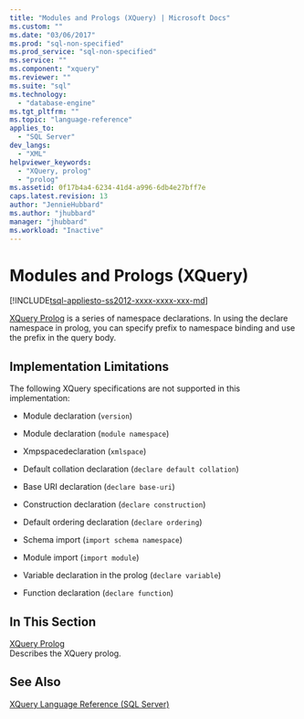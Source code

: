 ```yaml
---
title: "Modules and Prologs (XQuery) | Microsoft Docs"
ms.custom: ""
ms.date: "03/06/2017"
ms.prod: "sql-non-specified"
ms.prod_service: "sql-non-specified"
ms.service: ""
ms.component: "xquery"
ms.reviewer: ""
ms.suite: "sql"
ms.technology: 
  - "database-engine"
ms.tgt_pltfrm: ""
ms.topic: "language-reference"
applies_to: 
  - "SQL Server"
dev_langs: 
  - "XML"
helpviewer_keywords: 
  - "XQuery, prolog"
  - "prolog"
ms.assetid: 0f17b4a4-6234-41d4-a996-6db4e27bff7e
caps.latest.revision: 13
author: "JennieHubbard"
ms.author: "jhubbard"
manager: "jhubbard"
ms.workload: "Inactive"
---
```

# Modules and Prologs (XQuery)
[!INCLUDE[tsql-appliesto-ss2012-xxxx-xxxx-xxx-md](../includes/tsql-appliesto-ss2012-xxxx-xxxx-xxx-md.md)]

  [XQuery Prolog](../xquery/modules-and-prologs-xquery-prolog.md) is a series of namespace declarations. In using the declare namespace in prolog, you can specify prefix to namespace binding and use the prefix in the query body.  
  
## Implementation Limitations  
 The following XQuery specifications are not supported in this implementation:  
  
-   Module declaration (`version`)  
  
-   Module declaration (`module namespace`)  
  
-   Xmpspacedeclaration (`xmlspace`)  
  
-   Default collation declaration (`declare default collation`)  
  
-   Base URI declaration (`declare base-uri`)  
  
-   Construction declaration (`declare construction`)  
  
-   Default ordering declaration (`declare ordering`)  
  
-   Schema import (`import schema namespace`)  
  
-   Module import (`import module`)  
  
-   Variable declaration in the prolog (`declare variable`)  
  
-   Function declaration (`declare function`)  
  
## In This Section  
 [XQuery Prolog](../xquery/modules-and-prologs-xquery-prolog.md)  
 Describes the XQuery prolog.  
  
## See Also  
 [XQuery Language Reference &#40;SQL Server&#41;](../xquery/xquery-language-reference-sql-server.md)  
  
  
